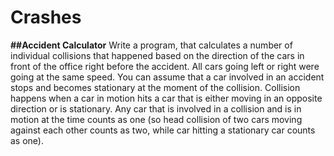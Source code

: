 # Crashes
**##Accident Calculator**
Write a program, that calculates a number of individual collisions that happened based on the direction of the cars in front of the office right before the
accident. All cars going left or right were going at the same speed. You can assume that a car involved in an accident stops and becomes stationary at the
moment of the collision.
Collision happens when a car in motion hits a car that is either moving in an opposite direction or is stationary. Any car that is involved in a collision
and is in motion at the time counts as one (so head collision of two cars moving against each other counts as two, while car hitting a stationary car
counts as one).
